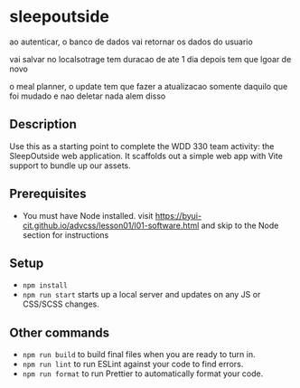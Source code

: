 # sleepoutside


ao autenticar, o banco de dados vai retornar 
os dados do usuario

vai salvar no localsotrage
tem duracao de ate 1 dia depois tem que lgoar de novo


o meal planner, o update tem que fazer a atualizacao somente daquilo que foi mudado e nao deletar nada alem disso



## Description

Use this as a starting point to complete the WDD 330 team activity: the SleepOutside web application. It scaffolds out a simple web app with Vite support to bundle up our assets.

## Prerequisites

- You must have Node installed. visit https://byui-cit.github.io/advcss/lesson01/l01-software.html and skip to the Node section for instructions

## Setup

- `npm install`
- `npm run start` starts up a local server and updates on any JS or CSS/SCSS changes.

## Other commands

- `npm run build` to build final files when you are ready to turn in.
- `npm run lint` to run ESLint against your code to find errors.
- `npm run format` to run Prettier to automatically format your code.
